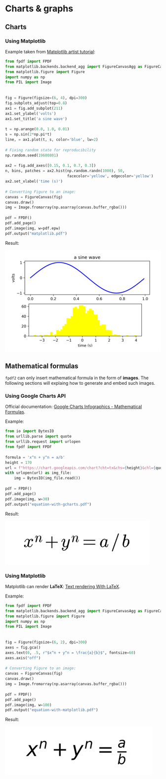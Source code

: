 # Charts & graphs #


## Charts ##

### Using Matplotlib ###
Example taken from [Matplotlib artist tutorial](https://matplotlib.org/stable/tutorials/intermediate/artists.html):

```python
from fpdf import FPDF
from matplotlib.backends.backend_agg import FigureCanvasAgg as FigureCanvas
from matplotlib.figure import Figure
import numpy as np
from PIL import Image


fig = Figure(figsize=(6, 4), dpi=300)
fig.subplots_adjust(top=0.8)
ax1 = fig.add_subplot(211)
ax1.set_ylabel('volts')
ax1.set_title('a sine wave')

t = np.arange(0.0, 1.0, 0.01)
s = np.sin(2*np.pi*t)
line, = ax1.plot(t, s, color='blue', lw=2)

# Fixing random state for reproducibility
np.random.seed(19680801)

ax2 = fig.add_axes([0.15, 0.1, 0.7, 0.3])
n, bins, patches = ax2.hist(np.random.randn(1000), 50,
                            facecolor='yellow', edgecolor='yellow')
ax2.set_xlabel('time (s)')

# Converting Figure to an image:
canvas = FigureCanvas(fig)
canvas.draw()
img = Image.fromarray(np.asarray(canvas.buffer_rgba()))

pdf = FPDF()
pdf.add_page()
pdf.image(img, w=pdf.epw)
pdf.output("matplotlib.pdf")
```

Result:

![](matplotlib.png)


## Mathematical formulas ##
`fpdf2` can only insert mathematical formula in the form of **images**.
The following sections will explaing how to generate and embed such images.

### Using Google Charts API ###
Official documentation: [Google Charts Infographics - Mathematical Formulas](https://developers.google.com/chart/infographics/docs/formulas).

Example:

```python
from io import BytesIO
from urllib.parse import quote
from urllib.request import urlopen
from fpdf import FPDF

formula = 'x^n + y^n = a/b'
height = 170
url = f"https://chart.googleapis.com/chart?cht=tx&chs={height}&chl={quote(formula)}"
with urlopen(url) as img_file:
    img = BytesIO(img_file.read())

pdf = FPDF()
pdf.add_page()
pdf.image(img, w=30)
pdf.output("equation-with-gcharts.pdf")
```

Result:

![](equation-with-gcharts.png)


### Using Matplotlib ###
Matplotlib can render **LaTeX**: [Text rendering With LaTeX](https://matplotlib.org/stable/tutorials/text/usetex.html).

Example:

```python
from fpdf import FPDF
from matplotlib.backends.backend_agg import FigureCanvasAgg as FigureCanvas
from matplotlib.figure import Figure
import numpy as np
from PIL import Image


fig = Figure(figsize=(6, 2), dpi=300)
axes = fig.gca()
axes.text(0, .5, r"$x^n + y^n = \frac{a}{b}$", fontsize=60)
axes.axis("off")

# Converting Figure to an image:
canvas = FigureCanvas(fig)
canvas.draw()
img = Image.fromarray(np.asarray(canvas.buffer_rgba()))

pdf = FPDF()
pdf.add_page()
pdf.image(img, w=100)
pdf.output("equation-with-matplotlib.pdf")
```

Result:

![](equation-with-matplotlib.png)
